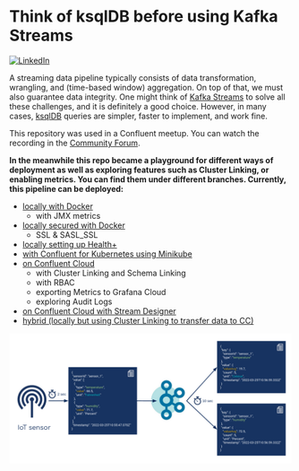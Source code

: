 # Think of ksqlDB before using Kafka Streams

[![LinkedIn][linkedin-shield]][linkedin-url]

A streaming data pipeline typically consists of data transformation, wrangling, and (time-based window) aggregation. On top of that, we must also guarantee data integrity. One might think of [Kafka Streams](https://kafka.apache.org/documentation/streams/) to solve all these challenges, and it is definitely a good choice. However, in many cases, [ksqlDB](https://ksqldb.io/) queries are simpler, faster to implement, and work fine.

This repository was used in a Confluent meetup. You can watch the recording in the [Community Forum](https://forum.confluent.io/t/recording-ready-to-view-speaker-q-a-thread-30-march-2022-think-of-using-ksqldb-before-using-kafka-streams/4450).

**In the meanwhile this repo became a playground for different ways of
deployment as well as exploring features such as 
Cluster Linking, or enabling metrics. You can find them under different branches. Currently,
this pipeline can be deployed:**

* [locally with Docker](https://github.com/pneff93/Think-of-ksqlDB-before-using-KafkaStreams/tree/local)
  * with JMX metrics
* [locally secured with Docker](https://github.com/pneff93/Think-of-ksqlDB-before-using-KafkaStreams/tree/local_security)
  * SSL & SASL_SSL
* [locally setting up Health+](https://github.com/pneff93/Think-of-ksqlDB-before-using-KafkaStreams/tree/local_health+)
* [with Confluent for Kubernetes using Minikube](https://github.com/pneff93/Think-of-ksqlDB-before-using-KafkaStreams/tree/cfk_minikube)
* [on Confluent Cloud](https://github.com/pneff93/Think-of-ksqlDB-before-using-KafkaStreams/tree/ccloud)
  * with Cluster Linking and Schema Linking
  * with RBAC
  * exporting Metrics to Grafana Cloud
  * exploring Audit Logs
* [on Confluent Cloud with Stream Designer](https://github.com/pneff93/Think-of-ksqlDB-before-using-KafkaStreams/tree/ccloud_stream_designer)
* [hybrid (locally but using Cluster Linking to transfer data to CC)](https://github.com/pneff93/Think-of-ksqlDB-before-using-KafkaStreams/tree/hybrid)

![](image.png)



[linkedin-shield]: https://img.shields.io/badge/-LinkedIn-black.svg?style=flat-square&logo=linkedin&colorB=555
[linkedin-url]: https://www.linkedin.com/in/patrick-neff-7bb3b21a4/
